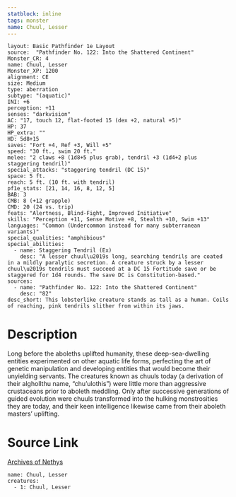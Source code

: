 ```yaml
---
statblock: inline
tags: monster
name: Chuul, Lesser
---
```

```statblock
layout: Basic Pathfinder 1e Layout
source:  "Pathfinder No. 122: Into the Shattered Continent"
Monster_CR: 4
name: Chuul, Lesser
Monster_XP: 1200
alignment: CE
size: Medium
type: aberration
subtype: "(aquatic)"
INI: +6
perception: +11
senses: "darkvision"
AC: "17, touch 12, flat-footed 15 (dex +2, natural +5)"
HP: 37
HP_extra: ""
HD: 5d8+15
saves: "Fort +4, Ref +3, Will +5"
speed: "30 ft., swim 20 ft."
melee: "2 claws +8 (1d8+5 plus grab), tendril +3 (1d4+2 plus staggering tendril)"
special_attacks: "staggering tendril (DC 15)"
space: 5 ft.
reach: 5 ft. (10 ft. with tendril)
pf1e_stats: [21, 14, 16, 8, 12, 5]
BAB: 3
CMB: 8 (+12 grapple)
CMD: 20 (24 vs. trip)
feats: "Alertness, Blind-Fight, Improved Initiative"
skills: "Perception +11, Sense Motive +8, Stealth +10, Swim +13"
languages: "Common (Undercommon instead for many subterranean variants)"
special_qualities: "amphibious"
special_abilities:
  - name: Staggering Tendril (Ex)
    desc: "A lesser chuul\u2019s long, searching tendrils are coated in a mildly paralytic secretion. A creature struck by a lesser chuul\u2019s tendrils must succeed at a DC 15 Fortitude save or be staggered for 1d4 rounds. The save DC is Constitution-based."
sources:
  - name: "Pathfinder No. 122: Into the Shattered Continent"
    desc: "82"
desc_short: This lobsterlike creature stands as tall as a human. Coils of reaching, pink tendrils slither from within its jaws.
```
# Description
Long before the aboleths uplifted humanity, these deep-sea-dwelling entities experimented on other aquatic life forms, perfecting the art of genetic manipulation and developing entities that would become their unyielding servants. The creatures known as chuuls today (a derivation of their alghollthu name, “chu’ulothis”) were little more than aggressive crustaceans prior to aboleth meddling. Only after successive generations of guided evolution were chuuls transformed into the hulking monstrosities they are today, and their keen intelligence likewise came from their aboleth masters’ uplifting.
# Source Link
[Archives of Nethys](https://aonprd.com/MonsterDisplay.aspx?ItemName=Chuul%2C%20Lesser)
```encounter-table
name: Chuul, Lesser
creatures:
  - 1: Chuul, Lesser
```
